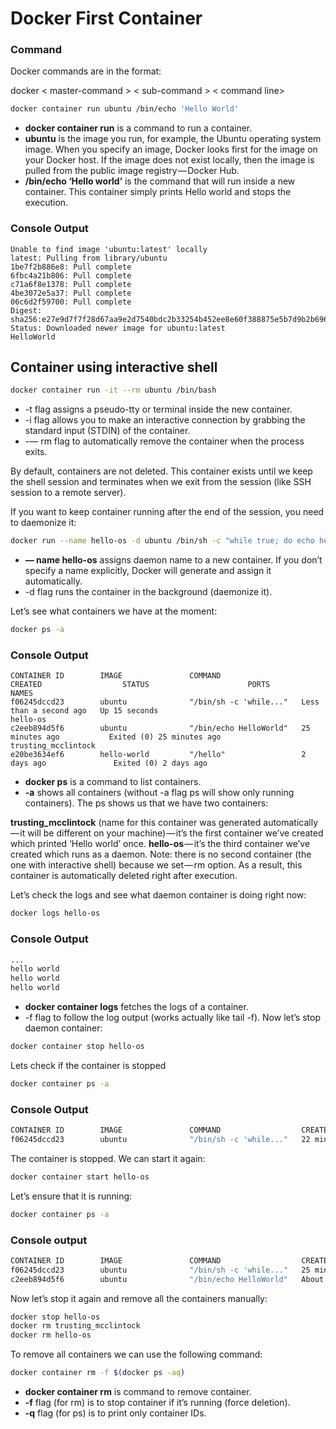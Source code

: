 # Docker First Container

### Command

Docker commands are in the format:

docker < master-command > < sub-command > < command line>

```sh
docker container run ubuntu /bin/echo 'Hello World'

```

* **docker container run** is a command to run a container.
* **ubuntu** is the image you run, for example, the Ubuntu operating system image. When you specify an image, Docker looks first for the image on your Docker host. If the image does not exist locally, then the image is pulled from the public image registry — Docker Hub.
* **/bin/echo ‘Hello world’** is the command that will run inside a new container. This container simply prints Hello world and stops the execution.

### Console Output

```
Unable to find image 'ubuntu:latest' locally
latest: Pulling from library/ubuntu
1be7f2b886e8: Pull complete 
6fbc4a21b806: Pull complete 
c71a6f8e1378: Pull complete 
4be3072e5a37: Pull complete 
06c6d2f59700: Pull complete 
Digest: sha256:e27e9d7f7f28d67aa9e2d7540bdc2b33254b452ee8e60f388875e5b7d9b2b696
Status: Downloaded newer image for ubuntu:latest
HelloWorld
```

## Container using interactive shell

```sh
docker container run -it --rm ubuntu /bin/bash
```

* -t flag assigns a pseudo-tty or terminal inside the new container.
* -i flag allows you to make an interactive connection by grabbing the standard input (STDIN) of the container.
* -— rm flag to automatically remove the container when the process exits. 

By default, containers are not deleted. This container exists until we keep the shell session and terminates when we exit from the session (like SSH session to a remote server).

If you want to keep container running after the end of the session, you need to daemonize it:

```sh
docker run --name hello-os -d ubuntu /bin/sh -c "while true; do echo hello world; sleep 1; done"
```

* **— name hello-os** assigns daemon name to a new container. If you don’t specify a name explicitly, Docker will generate and assign it automatically.
* -d flag runs the container in the background (daemonize it).

Let’s see what containers we have at the moment:

```sh
docker ps -a
```

### Console Output
```
CONTAINER ID        IMAGE               COMMAND                  CREATED                  STATUS                      PORTS               NAMES
f06245dccd23        ubuntu              "/bin/sh -c 'while..."   Less than a second ago   Up 15 seconds                                   hello-os
c2eeb894d5f6        ubuntu              "/bin/echo HelloWorld"   25 minutes ago           Exited (0) 25 minutes ago                       trusting_mcclintock
e20be3634ef6        hello-world         "/hello"                 2 days ago               Exited (0) 2 days ago
```

* **docker ps** is a command to list containers.
* **-a** shows all containers (without -a flag ps will show only running containers).
The ps shows us that we have two containers:

**trusting_mcclintock** (name for this container was generated automatically — it will be different on your machine) — it’s the first container we’ve created which printed ‘Hello world’ once.
**hello-os** — it’s the third container we’ve created which runs as a daemon.
Note: there is no second container (the one with interactive shell) because we set — rm option. As a result, this container is automatically deleted right after execution.

Let’s check the logs and see what daemon container is doing right now:

```sh
docker logs hello-os
```

### Console Output
```sh
...
hello world  
hello world  
hello world
```

* **docker container logs** fetches the logs of a container.
* -f flag to follow the log output (works actually like tail -f).
Now let’s stop daemon container:

```sh
docker container stop hello-os
```

Lets check if the container is stopped
```sh
docker container ps -a
```

### Console Output
```sh
CONTAINER ID        IMAGE               COMMAND                  CREATED             STATUS                         PORTS               NAMES
f06245dccd23        ubuntu              "/bin/sh -c 'while..."   22 minutes ago      Exited (137) 4 seconds ago  
```

The container is stopped. We can start it again:

```sh
docker container start hello-os
```
Let’s ensure that it is running:
```sh
docker container ps -a
```
### Console output
```sh
CONTAINER ID        IMAGE               COMMAND                  CREATED             STATUS                         PORTS               NAMES
f06245dccd23        ubuntu              "/bin/sh -c 'while..."   25 minutes ago      Up 7 seconds                                       hello-os
c2eeb894d5f6        ubuntu              "/bin/echo HelloWorld"   About an hour ago   Exited (0) About an hour ago                       trusting_mcclintock
```

Now let’s stop it again and remove all the containers manually:

```sh
docker stop hello-os  
docker rm trusting_mcclintock 
docker rm hello-os
```
To remove all containers we can use the following command:
```sh
docker container rm -f $(docker ps -aq)
```
* **docker container rm** is command to remove container.
* **-f** flag (for rm) is to stop container if it’s running (force deletion).
* **-q** flag (for ps) is to print only container IDs.
